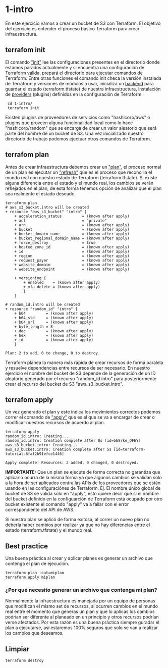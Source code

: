 # 1-intro

En este ejercicio vamos a crear un bucket de S3 con Terraform. El objetivo del ejercicio es entender el proceso básico Terraform para crear infraestructura.

## terrafom init

El comando ["init"](https://www.terraform.io/docs/commands/init.html) lee las configuraciones presentes en el directorio donde estamos parados actualmente y si encuentra una configuración de Terraform válida, prepará el directorio para ejecutar comandos de Terraform. Entre otras funciones el comando init checa la versión instalada de Terraform y versiones de módulos a usar, inicializa un [backend](https://www.terraform.io/docs/backends/config.html) para guardar el estado (terraform.tfstate) de nuestra infraestructura, instalación de [providers](https://www.terraform.io/docs/providers/index.html) (plugins) definidos en la configuración de Terraform.

     cd 1-intro/
     terraform init

Existen plugins de proveedores de servicios como "hashicorp/aws" o plugins que proveen alguna funcionalidad local como lo hace "hashicorp/random" que se encarga de crear un valor aleatorio que será parte del nombre de un bucket de S3.
Una vez inicializado nuestro directorio de trabajo podemos ejectuar otros comandos de Terraform.

## terrafom plan

Antes de crear infraestructura debemos crear un ["plan"](https://www.terraform.io/docs/commands/plan.html), el proceso normal de un plan es ejecutar un ["refresh"](https://www.terraform.io/docs/commands/refresh.html) que es el proceso que reconcilia el mundo real con nuestro estado de Terraform (terraform.tfstate). Si existe alguna diferencia entre el estado y el mundo real, los cambios se verán reflejados en el plan, de esta forma tenemos opción de analizar que el plan sea realmente el estado deseado.

    terraform plan
    # aws_s3_bucket.intro will be created
    + resource "aws_s3_bucket" "intro" {
        + acceleration_status         = (known after apply)
        + acl                         = "private"
        + arn                         = (known after apply)
        + bucket                      = (known after apply)
        + bucket_domain_name          = (known after apply)
        + bucket_regional_domain_name = (known after apply)
        + force_destroy               = true
        + hosted_zone_id              = (known after apply)
        + id                          = (known after apply)
        + region                      = (known after apply)
        + request_payer               = (known after apply)
        + website_domain              = (known after apply)
        + website_endpoint            = (known after apply)

        + versioning {
            + enabled    = (known after apply)
            + mfa_delete = (known after apply)
            }
        }

    # random_id.intro will be created
    + resource "random_id" "intro" {
        + b64         = (known after apply)
        + b64_std     = (known after apply)
        + b64_url     = (known after apply)
        + byte_length = 8
        + dec         = (known after apply)
        + hex         = (known after apply)
        + id          = (known after apply)
        }

    Plan: 2 to add, 0 to change, 0 to destroy.


Terraform planea la manera más rápida de crear recursos de forma paralela y resuelve dependencias entre recursos de ser necesario. En nuestro ejercicio el nombre del bucket de S3 depende de la generación de un ID aleatorio generado por el recurso "random_id.intro" para posteriormente crear el recurso del bucket de S3 "aws_s3_bucket.intro".


## terrafom apply

Un vez generado el plan y este indica los movimientos correctos podemos correr el comando de ["apply"](https://www.terraform.io/docs/commands/apply.html) que es el que se va a encargar de crear o modificar nuestros recursos de acuerdo al plan. 

    terraform apply
    random_id.intro: Creating...
    random_id.intro: Creation complete after 0s [id=b68rke_OFEY]
    aws_s3_bucket.intro: Creating...
    aws_s3_bucket.intro: Creation complete after 5s [id=terraform-tutorial-6faf2b91efce1446]

    Apply complete! Resources: 2 added, 0 changed, 0 destroyed.

<b>IMPORTANTE:</b> Que un plan se ejecute de forma correcta no garantiza que aplicarlo ocurra de la misma forma ya que algunos cambios se validan solo a la hora de ser aplicados contra las APIs de los proveedores que se están usando en las configuraciónes de Terraform. Ej. El nombre único global de bucket de S3 se valida solo en "apply", esto quiere decir que si el nombre del bucket definido en la configuarción de Terraform está ocupado por otro bucket existente el comando "apply" va a fallar con el error correspondiente del API de AWS.

Si nuestro plan se aplicó de forma exitosa, al correr un nuevo plan no debería haber cambios por realizar ya que no hay diferencias entre el estado (terraform.tfstate) y el mundo real.

## Best practice

Una buena práctica al crear y aplicar planes es generar un archivo que contenga el plan de ejecución. 

    terraform plan -out=miplan
    terraform apply miplan


### ¿Por qué necesito generar un archivo que contenga mi plan?

Normalmente la infraestructura es manejada por un equipo de personas que modifican el mismo set de recursos, si ocurren cambios en el mundo real entre el momento que generas un plan y que lo aplicas los cambios podrían ser diferente al planeado en un principio y otros recursos podrían verse afectados. Por esta razón es una buena práctica siempre guradar el plan a ejecutarse, así estaremos 100% seguros que solo se van a realizar los cambios que deseamos.

## Limpiar 

    terraform destroy